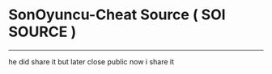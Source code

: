 # SonOyuncu-Cheat Source ( SOI SOURCE )
-----------------------------------------

 he did share it but later close public now i share it 

